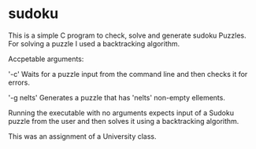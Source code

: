# sudoku

This is a simple C program to check, solve and generate sudoku Puzzles.
For solving a puzzle I used a backtracking algorithm.

Accpetable arguments:

'-c'
Waits for a puzzle input
from the command line and then checks it for errors. 

'-g nelts'
Generates a puzzle that has 'nelts' non-empty ellements.

Running the executable with no arguments expects input of a Sudoku
puzzle from the user and then solves it using a backtracking algorithm.


This was an assignment of a University class.
